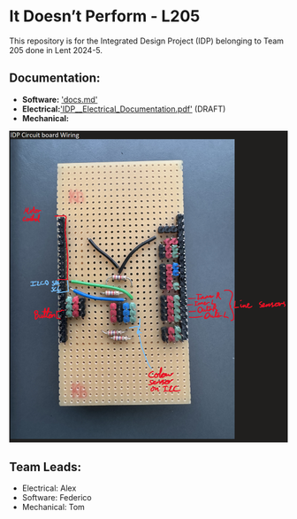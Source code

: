 #  It Doesn’t Perform - L205
This repository is for the Integrated Design Project (IDP) belonging to Team 205 done in Lent 2024-5. 

## Documentation:
- **Software:** ['docs.md'](docs.md)
- **Electrical:**['IDP__Electrical_Documentation.pdf'](IDP__Electrical_Documentation.pdf) (DRAFT)
- **Mechanical:**


![Circuit Diagram](CircuitBoardWiring.png)

## Team Leads:
- Electrical: Alex
- Software: Federico
- Mechanical: Tom



